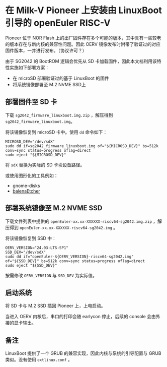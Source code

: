# 在 Milk-V Pioneer 上安装由 LinuxBoot 引导的 openEuler RISC-V

Pioneer 位于 NOR Flash 上的出厂固件存在多个可能的版本，其中具有一些较老的版本存在与新内核的兼容性问题。因此 OERV 镜像发布时附带了验证过的对应固件版本，一并进行发布。（协议许可？）

由于 SG2042 的 BootROM 逻辑会优先从 SD 卡加载固件，因此本文档利用该特性实施如下部署方案：

- 在 microSD 部署验证过的基于 LinuxBoot 的固件
- 将系统镜像部署至 M.2 NVME SSD上

## 部署固件至 SD 卡

下载 `sg2042_firmware_linuxboot.img.zip` ，解压得到 `sg2042_firmware_linuxboot.img`。

将该镜像恢复到 microSD 卡中。使用 `dd` 命令如下：

```shell
MICROSD_DEV="/dev/sdX"
sudo dd if=sg2042_firmware_linuxboot.img of="${MICROSD_DEV}" bs=512k conv=sync status=progress oflag=direct
sudo eject "${MICROSD_DEV}"
```

将 `sdX` 替换为实际的 SD 卡块设备路径。

或使用图形化的工具例如：

- gnome-disks
- [balenaEtcher](https://etcher.balena.io/#download-etcher)

## 部署系统镜像至 M.2 NVME SSD

下载文件列表中提供的 `openEuler-xx.xx-XXXXXX-riscv64-sg2042.img.zip` ，解压得到 `openEuler-xx.xx-XXXXXX-riscv64-sg2042.img` 。

将该镜像恢复到 SSD 中：

```shell
OERV_VERSION="24.03-LTS-SP1"
SSD_DEV="/dev/sdX"
sudo dd if="openEuler-${OERV_VERSION}-riscv64-sg2042.img" of="${SSD_DEV}" bs=512k conv=sync status=progress oflag=direct
sudo eject "${SSD_DEV}"
```

按需修改 `OERV_VERSION` 与 `SSD_DEV` 为实际值。

## 启动系统

将 SD 卡与 M.2 SSD 插回 Pioneer 上，上电启动。

当进入 OERV 内核后，串口的打印会随 earlycon 停止，后续的 console 会由外接的显卡输出。

## 备注

LinuxBoot 提供了一个 GRUB 的兼容实现，因此内核与系统的引导配置与 GRUB 类似。没有使用 `extlinux.conf` 。
